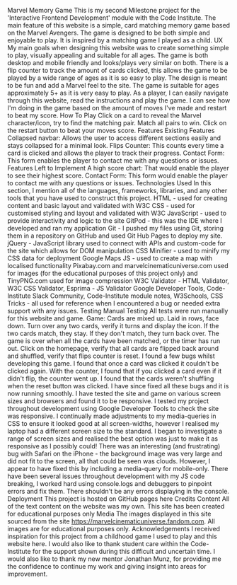 Marvel Memory Game
This is my second Milestone project for the 'Interactive Frontend Development' module with the Code Institute.
The main feature of this website is a simple, card matching memory game based on the Marvel Avengers. The game is designed to be both simple and enjoyable to play. It is inspired by a matching game I played as a child.
UX
My main goals when designing this website was to create something simple to play, visually appealing and suitable for all ages. The game is both desktop and mobile friendly and looks/plays very similar on both. There is a flip counter to track the amount of cards clicked, this allows the game to be played by a wide range of ages as it is so easy to play. The design is meant to be fun and add a Marvel feel to the site.
The game is suitable for ages approximately 5+ as it is very easy to play.
As a player, I can easily navigate through this website, read the instructions and play the game. I can see how I'm doing in the game based on the amount of moves I've made and restart to beat my score. 
How To Play
Click on a card to reveal the Marvel character/icon, try to find the matching pair. Match all pairs to win. Click on the restart button to beat your moves score.
Features
Existing Features
Collapsed navbar: Allows the user to access different sections easily and stays collapsed for a minimal look.
Flips Counter: This counts every time a card is clicked and allows the player to track their progress.
Contact Form: This form enables the player to contact me with any questions or issues.
Features Left to Implement
A high score chart: That would enable the player to see their highest score.
Contact Form: This form would enable  the player to contact me with any questions or issues.
Technologies Used
In this section, I mention all of the languages, frameworks, libraries, and any other tools that you have used to construct this project.
HTML - used for creating content and basic layout and validated with W3C
CSS - used for customised styling and layout and validated with W3C
JavaScript - used to provide interactivity and logic to the site
GitPod - this was the IDE where I developed and ran my application
Git - I pushed my files using Git, storing them in a repository on GitHub and used Git Hub Pages to deploy my site.
jQuery - JavaScript library used to connect with APIs and custom-code for the site which allows for DOM manipulation
CSS Minifier - used to minify my CSS data for deployment
Google Maps JS - used to create a map with localised functionality
Pixabay.com and marvelcinematicuniverse.com used for images (for the educational purposes of this project only) and TinyPNG.com used for image compression
W3C Validator - HTML Validator, W3C CSS Validator, Esprima - JS Validator
Google Developer Tools, Code-Institute Slack Community, Code-Institute module notes, W3Schools, CSS Tricks - all used for reference when I encountered a bug or needed extra support with any issues.
Testing
Manual Testing
All tests were run manually for this website and game.
Game:
Cards are mixed up.
Laid in rows, face down.
Turn over any two cards, verify it turns and display the icon.
If the two cards match, they stay.
If they don't match, they turn back over.
The game is over when all the cards have been matched, or the timer has run out.
Click on the homepage, verify that all cards are flipped back around and shuffled, verify that flips counter is reset.
I found a few bugs whilst developing this game. 
I found that once a card was clicked it couldn't be clicked again. 
With the counter, I found that if you clicked a card even if it didn't flip, the counter went up. 
I found that the cards weren't shuffling when the reset button was clicked. 
I have since fixed all these bugs and it is now running smoothly.
I have tested the site and game on various screen sizes and browsers and found it to be responsive. I tested my project throughout development using Google Developer Tools to check the site was responsive. I continually made adjustments to my media-queries in CSS to ensure it looked good at all screen-widths, however I realised my laptop had a different screen size to the standard. I began to investigate a range of screen sizes and realised the best option was just to make it as responsive as I possibly could! There was an interesting (and frustrating) bug with Safari on the iPhone - the background image was very large and did not fit to the screen, all that could be seen was clouds. However, I appear to have fixed this by including a media-query for mobile-only.
There have been several issues throughout development with my JS code breaking, I worked hard using console.logs and debuggers to pinpoint errors and fix them. There shouldn't be any errors displaying in the console.
Deployment
This project is hosted on GitHub pages here 
Credits
Content
All of the text content on the website was my own.
This site has been created for educational purposes only
Media
The images displayed in this site sourced from the site https://marvelcinematicuniverse.fandom.com. 
All images are for educational purposes only.
Acknowledgements
I received inspiration for this project from a childhood game I used to play and this website here.
I would also like to thank student care within the Code-Institute for the support shown during this difficult and uncertain time. I would also like to thank my new mentor Jonathan Munz, for providing me the confidence to continue my work and giving insight into areas for improvement. 
